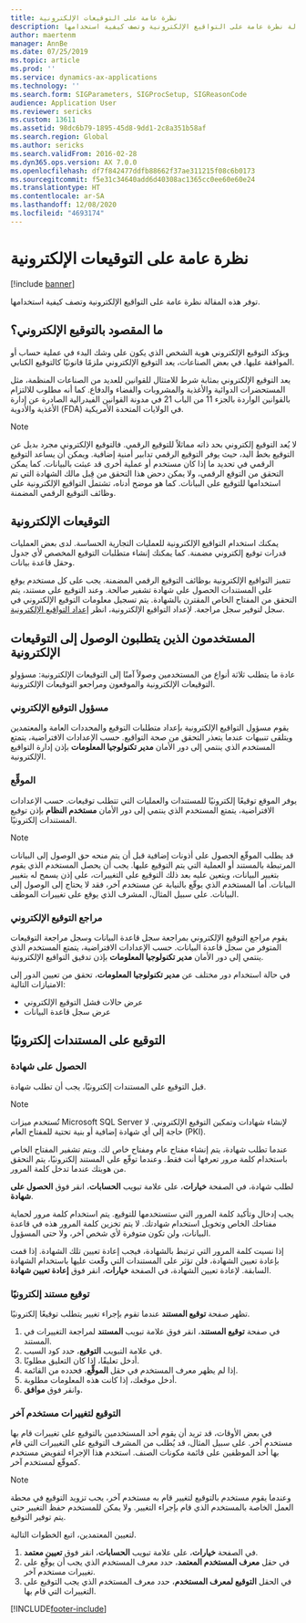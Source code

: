 ```yaml
---
title: نظرة عامة على التوقيعات الإلكترونية
description: توفر هذه المقالة نظرة عامة على التواقيع الإلكترونية وتصف كيفية استخدامها.
author: maertenm
manager: AnnBe
ms.date: 07/25/2019
ms.topic: article
ms.prod: ''
ms.service: dynamics-ax-applications
ms.technology: ''
ms.search.form: SIGParameters, SIGProcSetup, SIGReasonCode
audience: Application User
ms.reviewer: sericks
ms.custom: 13611
ms.assetid: 98dc6b79-1895-45d8-9dd1-2c8a351b58af
ms.search.region: Global
ms.author: sericks
ms.search.validFrom: 2016-02-28
ms.dyn365.ops.version: AX 7.0.0
ms.openlocfilehash: df7f842477ddfb88662f37ae311215f08c6b0173
ms.sourcegitcommit: f5e31c34640add6d40308ac1365cc0ee60e60e24
ms.translationtype: HT
ms.contentlocale: ar-SA
ms.lasthandoff: 12/08/2020
ms.locfileid: "4693174"
---
```

# <a name="electronic-signatures-overview"></a>نظرة عامة على التوقيعات الإلكترونية

[!include [banner](../includes/banner.md)]

توفر هذه المقالة نظرة عامة على التواقيع الإلكترونية وتصف كيفية استخدامها.

## <a name="what-is-an-electronic-signature"></a>ما المقصود بالتوقيع الإلكتروني؟

ويؤكد التوقيع الإلكتروني هوية الشخص الذي يكون على وشك البدء في عملية حساب أو الموافقة عليها. في بعض الصناعات، يعد التوقيع الإلكتروني ملزمًا قانونيًا كالتوقيع الكتابي.

يعد التوقيع الإلكتروني بمثابة شرط للامتثال للقوانين للعديد من الصناعات المنظمة، مثل المستحضرات الدوائية والأغذية والمشروبات والفضاء والدفاع. كما أنه مطلوب للالتزام بالقوانين الواردة بالجزء 11 من الباب 21 في مدونة القوانين الفيدرالية الصادرة عن إدارة الأغذية والأدوية (FDA) في الولايات المتحدة الأمريكية.

> [!NOTE]
> لا يُعد التوقيع إلكتروني بحد ذاته مماثلاً للتوقيع الرقمي. فالتوقيع الإلكتروني مجرد بديل عن التوقيع بخط اليد، حيث يوفر التوقيع الرقمي تدابير أمنية إضافية. ويمكن أن يساعد التوقيع الرقمي في تحديد ما إذا كان مستخدم أو عملية أخرى قد عبثت بالبيانات. كما يمكن التحقق من التوقع الرقمي، ولا يمكن دحض هذا التحقق من قِبل مالك الشهادة التي تم استخدامها للتوقيع على البيانات. كما هو موضح أدناه، تشتمل التواقيع الإلكترونية على وظائف التوقيع الرقمي المضمنة.

## <a name="electronic-signatures"></a>التوقيعات الإلكترونية

يمكنك استخدام التواقيع الإلكترونية للعمليات التجارية الحساسة. لدى بعض العمليات قدرات توقيع إلكتروني مضمنة. كما يمكنك إنشاء متطلبات التوقيع المخصص لأي جدول وحقل قاعدة بيانات.

تتميز التواقيع الإلكترونية بوظائف التوقيع الرقمي المضمنة. يجب على كل مستخدم يوقع على المستندات الحصول على شهادة تشفير صالحة. وعند التوقيع على مستند، يتم التحقق من المفتاح الخاص المقترن بالشهادة. يتم تسجيل معلومات التوقيع الإلكتروني في سجل لتوفير سجل مراجعة. لإعداد التواقيع الإلكترونية، انظر [إعداد التواقيع الإلكترونية](tasks/set-up-electronic-signatures.md).

## <a name="users-who-require-access-to-electronic-signatures"></a>المستخدمون الذين يتطلبون الوصول إلى التوقيعات الإلكترونية

عادة ما يتطلب ثلاثة أنواع من المستخدمين وصولاً آمنًا إلى التوقيعات الإلكترونية: مسؤولو التوقيعات الإلكترونية والموقعون ومراجعو التوقيعات الإلكترونية.

### <a name="electronic-signature-administrator"></a>مسؤول التوقيع الإلكتروني

يقوم مسؤول التواقيع الإلكترونية بإعداد متطلبات التوقيع والمحددات العامة والمعتمدين ويتلقى تنبيهات عندما يتعذر التحقق من صحة التواقيع. حسب الإعدادات الافتراضية، يتمتع المستخدم الذي ينتمي إلى دور الأمان **مدير تكنولوجيا المعلومات‬**  بإذن إدارة التواقيع الإلكترونية.

### <a name="signer"></a>الموقِّع

يوفر الموقع توقيعًا إلكترونيًا للمستندات والعمليات التي تتطلب توقيعات. حسب الإعدادات الافتراضية، يتمتع المستخدم الذي ينتمي إلى دور الأمان **مستخدم النظام** بإذن توقيع المستندات إلكترونيًا.

> [!NOTE]
> قد يطلب الموقّع الحصول على أذونات إضافية قبل أن يتم منحه حق الوصول إلى البيانات المرتبطة بالمستند أو العملية التي يتم التوقيع عليها. يجب أن يحصل المستخدم الذي يقوم بتغيير البيانات، ويتعين عليه بعد ذلك التوقيع على التغييرات، على إذن يسمح له بتغيير البيانات. أما المستخدم الذي يوقّع بالنيابة عن مستخدم آخر، فقد لا يحتاج إلى الوصول إلى البيانات. على سبيل المثال، المشرف الذي يوقع على تغييرات الموظف.

### <a name="electronic-signature-auditor"></a>مراجع التوقيع الإلكتروني

يقوم مراجع التوقيع الإلكتروني بمراجعة سجل قاعدة البيانات وسجل مراجعة التوقيعات المتوفر من سجل قاعدة البيانات. حسب الإعدادات الافتراضية، يتمتع المستخدم الذي ينتمي إلى دور الأمان **مدير تكنولوجيا المعلومات‬**  بإذن تدقيق التواقيع الإلكترونية.

في حالة استخدام دور مختلف عن **مدير تكنولوجيا المعلومات**، تحقق من تعيين الدور إلى الامتيازات التالية:

- عرض حالات فشل التوقيع الإلكتروني
- عرض سجل قاعدة البيانات

## <a name="signing-documents-electronically"></a>التوقيع على المستندات إلكترونيًا

### <a name="get-a-certificate"></a>الحصول على شهادة

قبل التوقيع على المستندات إلكترونيًا، يجب أن تطلب شهادة.

> [!NOTE]
> تُستخدم ميزات Microsoft SQL Server لإنشاء شهادات وتمكين التوقيع الإلكتروني. لا حاجة إلى أي شهادة إضافية أو بنية تحتية للمفتاح العام (PKI).

عندما تطلب شهادة، يتم إنشاء مفتاح عام ومفتاح خاص لك. ويتم تشفير المفتاح الخاص باستخدام كلمة مرور تعرفها أنت فقط. وعندما توقّع على المستند إلكترونيًا، يتم التحقق من هويتك عندما تدخل كلمة المرور.

لطلب شهادة، في الصفحة **خيارات**، على علامة تبويب **الحسابات**، انقر فوق **الحصول على شهادة**.

يجب إدخال وتأكيد كلمة المرور التي ستستخدمها للتوقيع. يتم استخدام كلمة مرور لحماية مفتاحك الخاص وتخويل استخدام شهادتك. لا يتم تخزين كلمة المرور هذه في قاعدة البيانات، ولن تكون متوفرة لأي شخص آخر، ولا حتى المسؤول.

إذا نسيت كلمة المرور التي ترتبط بالشهادة، فيجب إعادة تعيين تلك الشهادة. إذا قمت بإعادة تعيين الشهادة، فلن تؤثر على المستندات التي وقّعت عليها باستخدام الشهادة السابقة. لإعادة تعيين الشهادة، في الصفحة **خيارات**، انقر فوق **إعادة تعيين شهادة**.

### <a name="sign-a-document-electronically"></a>توقيع مستند إلكترونيًا

تظهر صفحة **توقيع المستند‬** عندما تقوم بإجراء تغيير يتطلب توقيعًا إلكترونيًا.

1. في صفحة **توقيع المستند**، انقر فوق علامة تبويب **المستند** لمراجعة التغييرات في المستند.
2. في علامة التبويب **التوقيع**، حدد كود السبب.
3. أدخل تعليقًا، إذا كان التعليق مطلوبًا.
4. إذا لم يظهر معرف المستخدم في حقل **الموقِّع‬**، فحدده من القائمة.
5. أدخل موقعك، إذا كانت هذه المعلومات مطلوبة.
6. وانقر فوق **موافق**.

### <a name="sign-for-another-users-changes"></a>التوقيع لتغييرات مستخدم آخر

في بعض الأوقات، قد تريد أن يقوم أحد المستخدمين بالتوقيع على تغييرات قام بها مستخدم آخر. على سبيل المثال، قد يُطلب من المشرف التوقيع على التغييرات التي قام بها أحد الموظفين على قائمة مكونات الصنف. استخدم هذا الإجراء لتفويض مستخدم كموقّع لمستخدم آخر.

> [!NOTE]
> وعندما يقوم مستخدم بالتوقيع لتغيير قام به مستخدم آخر، يجب تزويد التوقيع في محطة العمل الخاصة بالمستخدم الذي قام بإجراء التغيير. ولا يمكن للمستخدم حفظ التغيير حتى يتم توفير التوقيع.

لتعيين المعتمدين‬، اتبع الخطوات التالية.

1. في الصفحة **خيارات**، على علامة تبويب **الحسابات**، انقر فوق **تعيين معتمد**.
2. في حقل **معرف المستخدم المعتمد‬**، حدد معرف المستخدم الذي يجب أن يوقّع على تغييرات مستخدم آخر.
3. في الحقل **التوقيع لمعرف المستخدم**، حدد معرف المستخدم الذي يجب التوقيع على التغييرات التي قام بها.


[!INCLUDE[footer-include](../../../includes/footer-banner.md)]